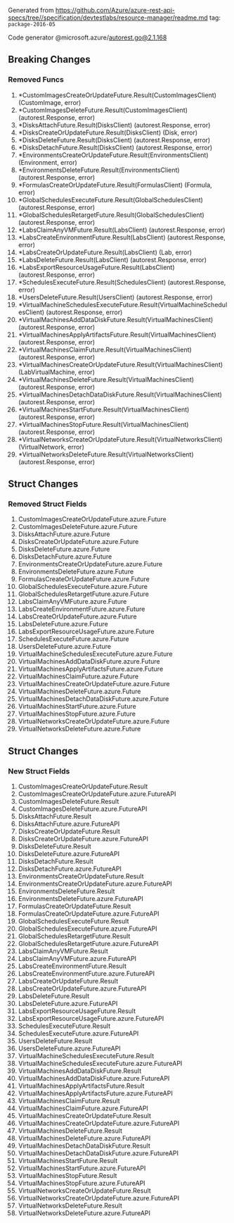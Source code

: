Generated from https://github.com/Azure/azure-rest-api-specs/tree//specification/devtestlabs/resource-manager/readme.md tag: `package-2016-05`

Code generator @microsoft.azure/autorest.go@2.1.168

## Breaking Changes

### Removed Funcs

1. *CustomImagesCreateOrUpdateFuture.Result(CustomImagesClient) (CustomImage, error)
1. *CustomImagesDeleteFuture.Result(CustomImagesClient) (autorest.Response, error)
1. *DisksAttachFuture.Result(DisksClient) (autorest.Response, error)
1. *DisksCreateOrUpdateFuture.Result(DisksClient) (Disk, error)
1. *DisksDeleteFuture.Result(DisksClient) (autorest.Response, error)
1. *DisksDetachFuture.Result(DisksClient) (autorest.Response, error)
1. *EnvironmentsCreateOrUpdateFuture.Result(EnvironmentsClient) (Environment, error)
1. *EnvironmentsDeleteFuture.Result(EnvironmentsClient) (autorest.Response, error)
1. *FormulasCreateOrUpdateFuture.Result(FormulasClient) (Formula, error)
1. *GlobalSchedulesExecuteFuture.Result(GlobalSchedulesClient) (autorest.Response, error)
1. *GlobalSchedulesRetargetFuture.Result(GlobalSchedulesClient) (autorest.Response, error)
1. *LabsClaimAnyVMFuture.Result(LabsClient) (autorest.Response, error)
1. *LabsCreateEnvironmentFuture.Result(LabsClient) (autorest.Response, error)
1. *LabsCreateOrUpdateFuture.Result(LabsClient) (Lab, error)
1. *LabsDeleteFuture.Result(LabsClient) (autorest.Response, error)
1. *LabsExportResourceUsageFuture.Result(LabsClient) (autorest.Response, error)
1. *SchedulesExecuteFuture.Result(SchedulesClient) (autorest.Response, error)
1. *UsersDeleteFuture.Result(UsersClient) (autorest.Response, error)
1. *VirtualMachineSchedulesExecuteFuture.Result(VirtualMachineSchedulesClient) (autorest.Response, error)
1. *VirtualMachinesAddDataDiskFuture.Result(VirtualMachinesClient) (autorest.Response, error)
1. *VirtualMachinesApplyArtifactsFuture.Result(VirtualMachinesClient) (autorest.Response, error)
1. *VirtualMachinesClaimFuture.Result(VirtualMachinesClient) (autorest.Response, error)
1. *VirtualMachinesCreateOrUpdateFuture.Result(VirtualMachinesClient) (LabVirtualMachine, error)
1. *VirtualMachinesDeleteFuture.Result(VirtualMachinesClient) (autorest.Response, error)
1. *VirtualMachinesDetachDataDiskFuture.Result(VirtualMachinesClient) (autorest.Response, error)
1. *VirtualMachinesStartFuture.Result(VirtualMachinesClient) (autorest.Response, error)
1. *VirtualMachinesStopFuture.Result(VirtualMachinesClient) (autorest.Response, error)
1. *VirtualNetworksCreateOrUpdateFuture.Result(VirtualNetworksClient) (VirtualNetwork, error)
1. *VirtualNetworksDeleteFuture.Result(VirtualNetworksClient) (autorest.Response, error)

## Struct Changes

### Removed Struct Fields

1. CustomImagesCreateOrUpdateFuture.azure.Future
1. CustomImagesDeleteFuture.azure.Future
1. DisksAttachFuture.azure.Future
1. DisksCreateOrUpdateFuture.azure.Future
1. DisksDeleteFuture.azure.Future
1. DisksDetachFuture.azure.Future
1. EnvironmentsCreateOrUpdateFuture.azure.Future
1. EnvironmentsDeleteFuture.azure.Future
1. FormulasCreateOrUpdateFuture.azure.Future
1. GlobalSchedulesExecuteFuture.azure.Future
1. GlobalSchedulesRetargetFuture.azure.Future
1. LabsClaimAnyVMFuture.azure.Future
1. LabsCreateEnvironmentFuture.azure.Future
1. LabsCreateOrUpdateFuture.azure.Future
1. LabsDeleteFuture.azure.Future
1. LabsExportResourceUsageFuture.azure.Future
1. SchedulesExecuteFuture.azure.Future
1. UsersDeleteFuture.azure.Future
1. VirtualMachineSchedulesExecuteFuture.azure.Future
1. VirtualMachinesAddDataDiskFuture.azure.Future
1. VirtualMachinesApplyArtifactsFuture.azure.Future
1. VirtualMachinesClaimFuture.azure.Future
1. VirtualMachinesCreateOrUpdateFuture.azure.Future
1. VirtualMachinesDeleteFuture.azure.Future
1. VirtualMachinesDetachDataDiskFuture.azure.Future
1. VirtualMachinesStartFuture.azure.Future
1. VirtualMachinesStopFuture.azure.Future
1. VirtualNetworksCreateOrUpdateFuture.azure.Future
1. VirtualNetworksDeleteFuture.azure.Future

## Struct Changes

### New Struct Fields

1. CustomImagesCreateOrUpdateFuture.Result
1. CustomImagesCreateOrUpdateFuture.azure.FutureAPI
1. CustomImagesDeleteFuture.Result
1. CustomImagesDeleteFuture.azure.FutureAPI
1. DisksAttachFuture.Result
1. DisksAttachFuture.azure.FutureAPI
1. DisksCreateOrUpdateFuture.Result
1. DisksCreateOrUpdateFuture.azure.FutureAPI
1. DisksDeleteFuture.Result
1. DisksDeleteFuture.azure.FutureAPI
1. DisksDetachFuture.Result
1. DisksDetachFuture.azure.FutureAPI
1. EnvironmentsCreateOrUpdateFuture.Result
1. EnvironmentsCreateOrUpdateFuture.azure.FutureAPI
1. EnvironmentsDeleteFuture.Result
1. EnvironmentsDeleteFuture.azure.FutureAPI
1. FormulasCreateOrUpdateFuture.Result
1. FormulasCreateOrUpdateFuture.azure.FutureAPI
1. GlobalSchedulesExecuteFuture.Result
1. GlobalSchedulesExecuteFuture.azure.FutureAPI
1. GlobalSchedulesRetargetFuture.Result
1. GlobalSchedulesRetargetFuture.azure.FutureAPI
1. LabsClaimAnyVMFuture.Result
1. LabsClaimAnyVMFuture.azure.FutureAPI
1. LabsCreateEnvironmentFuture.Result
1. LabsCreateEnvironmentFuture.azure.FutureAPI
1. LabsCreateOrUpdateFuture.Result
1. LabsCreateOrUpdateFuture.azure.FutureAPI
1. LabsDeleteFuture.Result
1. LabsDeleteFuture.azure.FutureAPI
1. LabsExportResourceUsageFuture.Result
1. LabsExportResourceUsageFuture.azure.FutureAPI
1. SchedulesExecuteFuture.Result
1. SchedulesExecuteFuture.azure.FutureAPI
1. UsersDeleteFuture.Result
1. UsersDeleteFuture.azure.FutureAPI
1. VirtualMachineSchedulesExecuteFuture.Result
1. VirtualMachineSchedulesExecuteFuture.azure.FutureAPI
1. VirtualMachinesAddDataDiskFuture.Result
1. VirtualMachinesAddDataDiskFuture.azure.FutureAPI
1. VirtualMachinesApplyArtifactsFuture.Result
1. VirtualMachinesApplyArtifactsFuture.azure.FutureAPI
1. VirtualMachinesClaimFuture.Result
1. VirtualMachinesClaimFuture.azure.FutureAPI
1. VirtualMachinesCreateOrUpdateFuture.Result
1. VirtualMachinesCreateOrUpdateFuture.azure.FutureAPI
1. VirtualMachinesDeleteFuture.Result
1. VirtualMachinesDeleteFuture.azure.FutureAPI
1. VirtualMachinesDetachDataDiskFuture.Result
1. VirtualMachinesDetachDataDiskFuture.azure.FutureAPI
1. VirtualMachinesStartFuture.Result
1. VirtualMachinesStartFuture.azure.FutureAPI
1. VirtualMachinesStopFuture.Result
1. VirtualMachinesStopFuture.azure.FutureAPI
1. VirtualNetworksCreateOrUpdateFuture.Result
1. VirtualNetworksCreateOrUpdateFuture.azure.FutureAPI
1. VirtualNetworksDeleteFuture.Result
1. VirtualNetworksDeleteFuture.azure.FutureAPI
